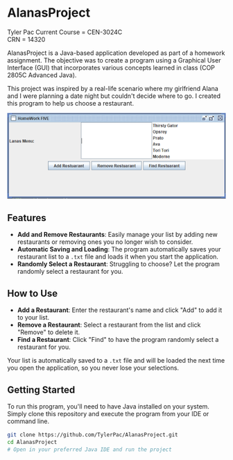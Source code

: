 # AlanasProject
Tyler Pac 
Current Course = CEN-3024C  
CRN = 14320

AlanasProject is a Java-based application developed as part of a homework assignment. The objective was to create a program using a Graphical User Interface (GUI) that incorporates various concepts learned in class (COP 2805C Advanced Java).

This project was inspired by a real-life scenario where my girlfriend Alana and I were planning a date night but couldn't decide where to go. I created this program to help us choose a restaurant.

![AlanasProjectGUI](AlanasProjectGUI.png)

## Features

- **Add and Remove Restaurants**: Easily manage your list by adding new restaurants or removing ones you no longer wish to consider.
- **Automatic Saving and Loading**: The program automatically saves your restaurant list to a `.txt` file and loads it when you start the application.
- **Randomly Select a Restaurant**: Struggling to choose? Let the program randomly select a restaurant for you.

## How to Use

- **Add a Restaurant**: Enter the restaurant's name and click "Add" to add it to your list.
- **Remove a Restaurant**: Select a restaurant from the list and click "Remove" to delete it.
- **Find a Restaurant**: Click "Find" to have the program randomly select a restaurant for you.

Your list is automatically saved to a `.txt` file and will be loaded the next time you open the application, so you never lose your selections.

## Getting Started

To run this program, you'll need to have Java installed on your system. Simply clone this repository and execute the program from your IDE or command line.

```bash
git clone https://github.com/TylerPac/AlanasProject.git
cd AlanasProject
# Open in your preferred Java IDE and run the project
```